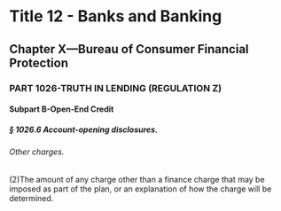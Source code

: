 
# Title 12 - Banks and Banking
## Chapter X—Bureau of Consumer Financial Protection
### PART 1026-TRUTH IN LENDING (REGULATION Z)
#### Subpart B-Open-End Credit
##### § 1026.6 Account-opening disclosures.
###### Other charges.

(2)The amount of any charge other than a finance charge that may be imposed as part of the plan, or an explanation of how the charge will be determined.
